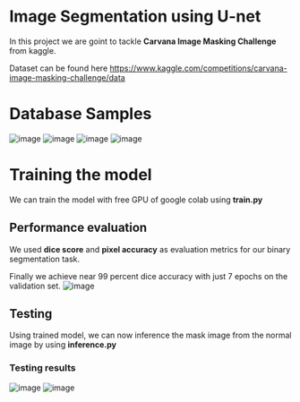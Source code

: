 # Image Segmentation using U-net

In this project we are goint to tackle <b>Carvana Image Masking Challenge</b> from kaggle.<br>

Dataset can be found here https://www.kaggle.com/competitions/carvana-image-masking-challenge/data

# Database Samples
![image](https://github.com/ImanGoudarzvand/U-net/blob/master/unet%20pics/0cdf5b5d0ce1_02.jpg)
![image](https://github.com/ImanGoudarzvand/U-net/blob/master/unet%20pics/mask0cdf5b5d0ce1_02.jpg)
![image](https://github.com/ImanGoudarzvand/U-net/blob/master/unet%20pics/0d53224da2b7_11.jpg)
![image](https://github.com/ImanGoudarzvand/U-net/blob/master/unet%20pics/mask0d53224da2b7_11.jpg)

# Training the model
We can train the model with free GPU of google colab using <b>train.py</b><br>

## Performance evaluation
We used <b>dice score</b> and <b>pixel accuracy</b> as evaluation metrics for our binary segmentation task.


Finally we achieve near 99 percent dice accuracy with just 7 epochs on the validation set.
![image](https://github.com/ImanGoudarzvand/U-net/blob/master/unet%20pics/Screenshot%20from%202023-02-19%2018-40-21.png)

## Testing 

Using trained model, we can now inference the mask image from the normal image by using <b>inference.py</b>

### Testing results
![image](https://github.com/ImanGoudarzvand/U-net/blob/master/unet%20pics/0.png)
![image](https://github.com/ImanGoudarzvand/U-net/blob/master/unet%20pics/10.png)








